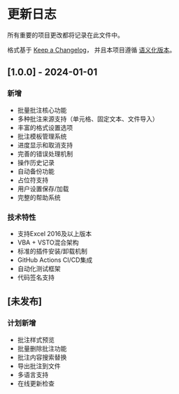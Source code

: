 # 更新日志

所有重要的项目更改都将记录在此文件中。

格式基于 [Keep a Changelog](https://keepachangelog.com/zh-CN/1.0.0/)，
并且本项目遵循 [语义化版本](https://semver.org/lang/zh-CN/)。

## [1.0.0] - 2024-01-01

### 新增
- 批量批注核心功能
- 多种批注来源支持（单元格、固定文本、文件导入）
- 丰富的格式设置选项
- 批注模板管理系统
- 进度显示和取消支持
- 完善的错误处理机制
- 操作历史记录
- 自动备份功能
- 占位符支持
- 用户设置保存/加载
- 完整的帮助系统

### 技术特性
- 支持Excel 2016及以上版本
- VBA + VSTO混合架构
- 标准的插件安装/卸载机制
- GitHub Actions CI/CD集成
- 自动化测试框架
- 代码签名支持

## [未发布]

### 计划新增
- 批注样式预览
- 批量删除批注功能
- 批注内容搜索替换
- 导出批注到文件
- 多语言支持
- 在线更新检查